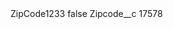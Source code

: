 <?xml version="1.0" encoding="UTF-8"?>
<CustomMetadata xmlns="http://soap.sforce.com/2006/04/metadata" xmlns:xsi="http://www.w3.org/2001/XMLSchema-instance" xmlns:xsd="http://www.w3.org/2001/XMLSchema">
    <label>ZipCode1233</label>
    <protected>false</protected>
    <values>
        <field>Zipcode__c</field>
        <value xsi:type="xsd:string">17578</value>
    </values>
</CustomMetadata>
